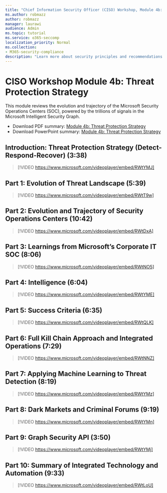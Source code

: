 ```yaml
---
title: "Chief Information Security Officer (CISO) Workshop, Module 4b: Threat Protection Strategy"
ms.author: robmazz
author: robmazz
manager: laurawi
audience: Admin
ms.topic: tutorial
ms.service: o365-seccomp
localization_priority: Normal
ms.collection:
- M365-security-compliance
description: "Learn more about security principles and recommendations for modernizing security in your organization."
---
```


# CISO Workshop Module 4b: Threat Protection Strategy 

This module reviews the evolution and trajectory of the Microsoft Security Operations Centers (SOC), powered by the trillions of signals in the Microsoft Intelligent Security Graph.

- Download PDF summary: [Module 4b: Threat Protection Strategy](media/ciso-workshop-4b-threat-protection-strategy.pdf)
- Download PowerPoint summary: [Module 4b: Threat Protection Strategy](https://docs.microsoft.com/office365/securitycompliance/media/ciso-workshop-4b-threat-protection-strategy.pptx)

## Introduction: Threat Protection Strategy (Detect-Respond-Recover) (3:38)

> [!VIDEO https://www.microsoft.com/videoplayer/embed/RWtYMJ]

## Part 1: Evolution of Threat Landscape (5:39)

> [!VIDEO https://www.microsoft.com/videoplayer/embed/RWtT9w]

## Part 2: Evolution and Trajectory of Security Operations Centers (10:42)

> [!VIDEO https://www.microsoft.com/videoplayer/embed/RWtDxA]

## Part 3: Learnings from Microsoft’s Corporate IT SOC (8:06)

> [!VIDEO https://www.microsoft.com/videoplayer/embed/RWtNO5]

## Part 4: Intelligence (6:04)

> [!VIDEO https://www.microsoft.com/videoplayer/embed/RWtYME]

## Part 5: Success Criteria (6:35)

> [!VIDEO https://www.microsoft.com/videoplayer/embed/RWtQLK]

## Part 6: Full Kill Chain Approach and Integrated Operations (7:29)

> [!VIDEO https://www.microsoft.com/videoplayer/embed/RWtNNZ]

## Part 7: Applying Machine Learning to Threat Detection (8:19)

> [!VIDEO https://www.microsoft.com/videoplayer/embed/RWtYMz]

## Part 8: Dark Markets and Criminal Forums (9:19)

> [!VIDEO https://www.microsoft.com/videoplayer/embed/RWtYMn]

## Part 9: Graph Security API (3:50)

> [!VIDEO https://www.microsoft.com/videoplayer/embed/RWtYMj]

## Part 10: Summary of Integrated Technology and Automation (9:33)

> [!VIDEO https://www.microsoft.com/videoplayer/embed/RWtLoU]